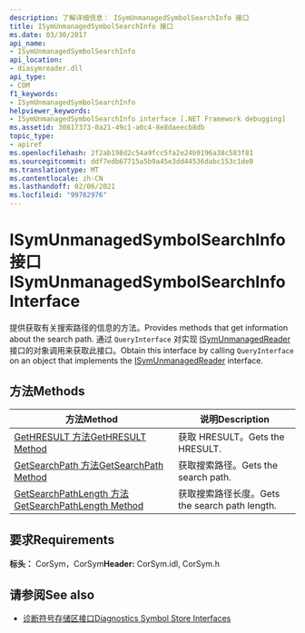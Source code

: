 ```yaml
---
description: 了解详细信息： ISymUnmanagedSymbolSearchInfo 接口
title: ISymUnmanagedSymbolSearchInfo 接口
ms.date: 03/30/2017
api_name:
- ISymUnmanagedSymbolSearchInfo
api_location:
- diasymreader.dll
api_type:
- COM
f1_keywords:
- ISymUnmanagedSymbolSearchInfo
helpviewer_keywords:
- ISymUnmanagedSymbolSearchInfo interface [.NET Framework debugging]
ms.assetid: 30817373-0a21-49c1-a0c4-8e8daeecb8db
topic_type:
- apiref
ms.openlocfilehash: 2f2ab198d2c54a9fcc5fa2e24b9196a38c583f81
ms.sourcegitcommit: ddf7edb67715a5b9a45e3dd44536dabc153c1de0
ms.translationtype: MT
ms.contentlocale: zh-CN
ms.lasthandoff: 02/06/2021
ms.locfileid: "99762976"
---
```

# <a name="isymunmanagedsymbolsearchinfo-interface"></a><span data-ttu-id="07f30-103">ISymUnmanagedSymbolSearchInfo 接口</span><span class="sxs-lookup"><span data-stu-id="07f30-103">ISymUnmanagedSymbolSearchInfo Interface</span></span>

<span data-ttu-id="07f30-104">提供获取有关搜索路径的信息的方法。</span><span class="sxs-lookup"><span data-stu-id="07f30-104">Provides methods that get information about the search path.</span></span> <span data-ttu-id="07f30-105">通过 `QueryInterface` 对实现 [ISymUnmanagedReader](isymunmanagedreader-interface.md) 接口的对象调用来获取此接口。</span><span class="sxs-lookup"><span data-stu-id="07f30-105">Obtain this interface by calling `QueryInterface` on an object that implements the [ISymUnmanagedReader](isymunmanagedreader-interface.md) interface.</span></span>  
  
## <a name="methods"></a><span data-ttu-id="07f30-106">方法</span><span class="sxs-lookup"><span data-stu-id="07f30-106">Methods</span></span>  
  
|<span data-ttu-id="07f30-107">方法</span><span class="sxs-lookup"><span data-stu-id="07f30-107">Method</span></span>|<span data-ttu-id="07f30-108">说明</span><span class="sxs-lookup"><span data-stu-id="07f30-108">Description</span></span>|  
|------------|-----------------|  
|[<span data-ttu-id="07f30-109">GetHRESULT 方法</span><span class="sxs-lookup"><span data-stu-id="07f30-109">GetHRESULT Method</span></span>](isymunmanagedsymbolsearchinfo-gethresult-method.md)|<span data-ttu-id="07f30-110">获取 HRESULT。</span><span class="sxs-lookup"><span data-stu-id="07f30-110">Gets the HRESULT.</span></span>|  
|[<span data-ttu-id="07f30-111">GetSearchPath 方法</span><span class="sxs-lookup"><span data-stu-id="07f30-111">GetSearchPath Method</span></span>](isymunmanagedsymbolsearchinfo-getsearchpath-method.md)|<span data-ttu-id="07f30-112">获取搜索路径。</span><span class="sxs-lookup"><span data-stu-id="07f30-112">Gets the search path.</span></span>|  
|[<span data-ttu-id="07f30-113">GetSearchPathLength 方法</span><span class="sxs-lookup"><span data-stu-id="07f30-113">GetSearchPathLength Method</span></span>](isymunmanagedsymbolsearchinfo-getsearchpathlength-method.md)|<span data-ttu-id="07f30-114">获取搜索路径长度。</span><span class="sxs-lookup"><span data-stu-id="07f30-114">Gets the search path length.</span></span>|  
  
## <a name="requirements"></a><span data-ttu-id="07f30-115">要求</span><span class="sxs-lookup"><span data-stu-id="07f30-115">Requirements</span></span>  

 <span data-ttu-id="07f30-116">**标头：** CorSym，CorSym</span><span class="sxs-lookup"><span data-stu-id="07f30-116">**Header:** CorSym.idl, CorSym.h</span></span>  
  
## <a name="see-also"></a><span data-ttu-id="07f30-117">请参阅</span><span class="sxs-lookup"><span data-stu-id="07f30-117">See also</span></span>

- [<span data-ttu-id="07f30-118">诊断符号存储区接口</span><span class="sxs-lookup"><span data-stu-id="07f30-118">Diagnostics Symbol Store Interfaces</span></span>](diagnostics-symbol-store-interfaces.md)
